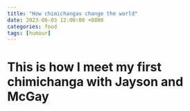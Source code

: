 ```yaml
---
title: "How chimichangas change the world"
date: 2023-06-03 12:00:00 +0800
categories: food
tags: [humour]
---
```


# This is how I meet my first chimichanga with Jayson and McGay